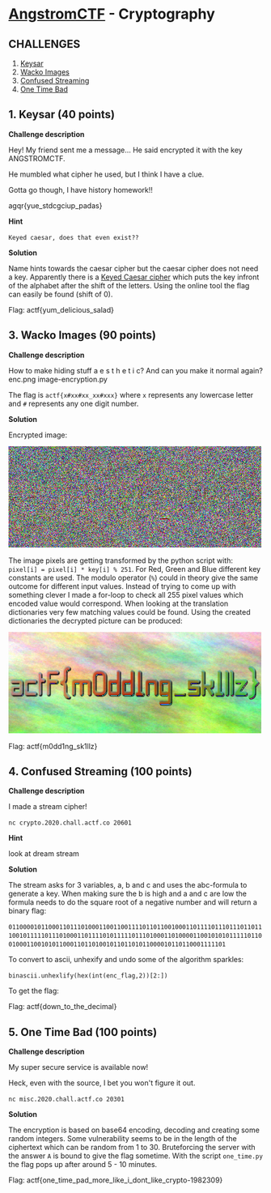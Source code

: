 [AngstromCTF](https://2020.angstromctf.com/challenges) - Cryptography
===============

CHALLENGES
----------------------

1. [ Keysar ](#keysar)
3. [ Wacko Images ](#wacko)
4. [ Confused Streaming ](#confused)
5. [ One Time Bad ](#one_time)

<a name="keysar"></a>
## 1. Keysar (40 points)

**Challenge description**

Hey! My friend sent me a message... He said encrypted it with the key ANGSTROMCTF.

He mumbled what cipher he used, but I think I have a clue.

Gotta go though, I have history homework!!

agqr{yue_stdcgciup_padas}

**Hint**

`Keyed caesar, does that even exist??`

**Solution**

Name hints towards the caesar cipher but the caesar cipher does not need a key. Apparently there is a [Keyed Caesar cipher](http://rumkin.com/tools/cipher/caesar-keyed.php) which puts the key infront of the alphabet after the shift of the letters. Using the online tool the flag can easily be found (shift of 0).

Flag: actf{yum_delicious_salad}

<a name="wacko"></a>
## 3. Wacko Images (90 points)

**Challenge description**

How to make hiding stuff a e s t h e t i c? And can you make it normal again? enc.png image-encryption.py

The flag is `actf{x#xx#xx_xx#xxx}` where `x` represents any lowercase letter and `#` represents any one digit number.

**Solution**

Encrypted image:

![img/enc.png](img/enc.png)

The image pixels are getting transformed by the python script with: 
`pixel[i] = pixel[i] * key[i] % 251`. 
For Red, Green and Blue different key constants are used. The modulo operator (`%`) could in theory give the same outcome for different input values. Instead of trying to come up with something clever I made a for-loop to check all 255 pixel values which encoded value would correspond.
When looking at the translation dictionaries very few matching values could be found. Using the created dictionaries the decrypted picture can be produced:

![img/dec.png](img/dec.png)

Flag: actf{m0dd1ng_sk1llz}

<a name="confused"></a>
## 4. Confused Streaming (100 points)

**Challenge description**

I made a stream cipher!

`nc crypto.2020.chall.actf.co 20601`

**Hint**

look at dream stream

**Solution**

The stream asks for 3 variables, a, b and c and uses the abc-formula to generate a key. When making sure the b is high and a and c are low the formula needs to do the square root of a negative number and will return a binary flag:


`01100001011000110111010001100110011110110110010001101111011101110110111001011111011101000110111101011111011101000110100001100101010111110110010001100101011000110110100101101101011000010110110001111101`

To convert to ascii, unhexify and undo some of the algorithm sparkles:

`binascii.unhexlify(hex(int(enc_flag,2))[2:])`

To get the flag:

Flag: actf{down_to_the_decimal}


<a name="one_time"></a>
## 5. One Time Bad (100 points)

**Challenge description**

My super secure service is available now!

Heck, even with the source, I bet you won't figure it out.

`nc misc.2020.chall.actf.co 20301`

**Solution**

The encryption is based on base64 encoding, decoding and creating some random integers. Some vulnerability seems to be in the length of the ciphertext which can be random from 1 to 30. Bruteforcing the server with the answer `A` is bound to give the flag sometime. With the script `one_time.py` the flag pops up after around 5 - 10 minutes.

Flag: actf{one_time_pad_more_like_i_dont_like_crypto-1982309}

